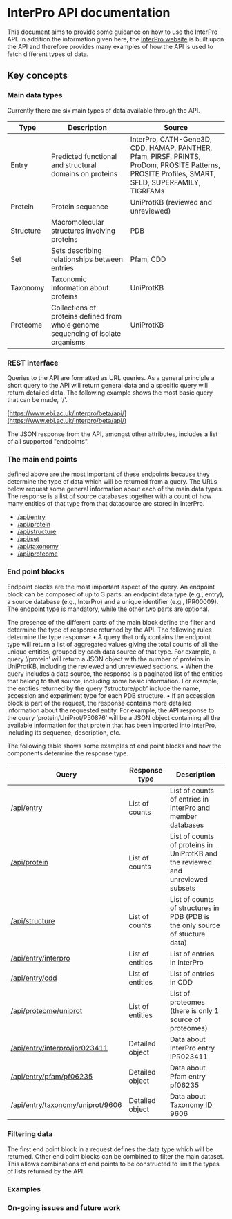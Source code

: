 # InterPro API documentation

This document aims to provide some guidance on how to use the InterPro API. In addition the information given here, 
the [InterPro website](https://www.ebi.ac.uk/interpro/beta) is built upon the API and therefore provides many examples
of how the API is used to fetch different types of data.

## Key concepts

### Main data types
Currently there are six main types of data available through the API.

|Type| Description|Source|
|----|----|----|
|Entry| Predicted functional and structural domains on proteins| InterPro, CATH-Gene3D, CDD, HAMAP, PANTHER, Pfam, PIRSF, PRINTS, ProDom, PROSITE Patterns, PROSITE Profiles, SMART, SFLD, SUPERFAMILY, TIGRFAMs| 
|Protein| Protein sequence| UniProtKB (reviewed and unreviewed)|
|Structure| Macromolecular structures involving proteins| PDB|
|Set| Sets describing relationships between entries|Pfam, CDD|
|Taxonomy| Taxonomic information about proteins|UniProtKB|
|Proteome| Collections of proteins defined from whole genome sequencing of isolate organisms|UniProtKB|

### REST interface
Queries to the API are formatted as URL queries. As a general principle a short query to the API will return general 
data and a specific query will return detailed data. The following example shows the most basic query that can 
be made, '/'.  

[https://www.ebi.ac.uk/interpro/beta/api/](https://www.ebi.ac.uk/interpro/beta/api/)

The JSON response from the API, amongst other attributes, includes a list of all supported  "endpoints". 


### The main end points 
defined above are the most important of these endpoints because they determine the type of data which will be returned from a query. The URLs below request some general information about each of the main data types. The response is a list of source databases together with a count of how many entities of that type from that datasource are stored in InterPro.

* [/api/entry](https://www.ebi.ac.uk/interpro/beta/api/entry)
* [/api/protein](https://www.ebi.ac.uk/interpro/beta/api/protein)
* [/api/structure](https://www.ebi.ac.uk/interpro/beta/api/structure)
* [/api/set](https://www.ebi.ac.uk/interpro/beta/api/set)
* [/api/taxonomy](https://www.ebi.ac.uk/interpro/beta/api/taxonomy)
* [/api/proteome](https://www.ebi.ac.uk/interpro/beta/api/proteome)


### End point blocks
Endpoint blocks are the most important aspect of the query. An endpoint block can be composed of up to 3 parts: an endpoint data type (e.g., entry), a source database (e.g., InterPro) and a unique identifier (e.g., IPR00009). The endpoint type is mandatory, while the other two parts are optional.

The presence of the different parts of the main block define the filter and determine the type of response returned by the API. The following rules determine the type response:
• A query that only contains the endpoint type will return a list of aggregated values giving the total counts of all the unique entities, grouped by each data source of that type. For example, a query ‘/protein’ will return a JSON object with the number of proteins in UniProtKB, including the reviewed and unreviewed sections.
• When the query includes a data source, the response is a paginated list of the entities that belong to that source, including some basic information. For example, the entities returned by the query ‘/structure/pdb’ include the name, accession and experiment type for each PDB structure.
• If an accession block is part of the request, the response contains more detailed information about the requested entity. For example, the API response to the query ‘protein/UniProt/P50876’ will be a JSON object containing all the available information for that protein that has been imported into InterPro, including its sequence, description, etc.

The following table shows some examples of end point blocks and how the components determine the response type.

|Query|Response type|Description|
|------|-------|------|
|[/api/entry](https://www.ebi.ac.uk/interpro/beta/api/entry)|List of counts|List of counts of entries in InterPro and member databases|
|[/api/protein](https://www.ebi.ac.uk/interpro/beta/api/protein)|List of counts|List of counts of proteins in UniProtKB and the reviewed and unreviewed subsets|
|[/api/structure](https://www.ebi.ac.uk/interpro/beta/api/structure)|List of counts|List of counts of structures in PDB (PDB is the only source of stucture data)|
|[/api/entry/interpro](https://www.ebi.ac.uk/interpro/beta/api/entry/interpro)|List of entities|List of entries in InterPro|
|[/api/entry/cdd](https://www.ebi.ac.uk/interpro/beta/api/entry/cdd)|List of entities|List of entries in CDD|
|[/api/proteome/uniprot](https://www.ebi.ac.uk/interpro/beta/api/proteome/uniprot)|List of entities|List of proteomes (there is only 1 source of proteomes)|
|[/api/entry/interpro/ipr023411](https://www.ebi.ac.uk/interpro/beta/api/entry/interpro/ipr023411)|Detailed object|Data about InterPro entry IPR023411|
|[/api/entry/pfam/pf06235](https://www.ebi.ac.uk/interpro/beta/api/entry/pfam/pf06235)|Detailed object|Data about Pfam entry pf06235|
|[/api/entry/taxonomy/uniprot/9606](https://www.ebi.ac.uk/interpro/beta/api/taxonomy/uniprot/9606)|Detailed object|Data about Taxonomy ID 9606|

### Filtering data
The first end point block in a request defines the data type which will be returned. Other end point blocks can be combined to filter the main dataset. This allows combinations of end points to be constructed to limit the types of lists returned by the API.



### Examples

### On-going issues and future work


